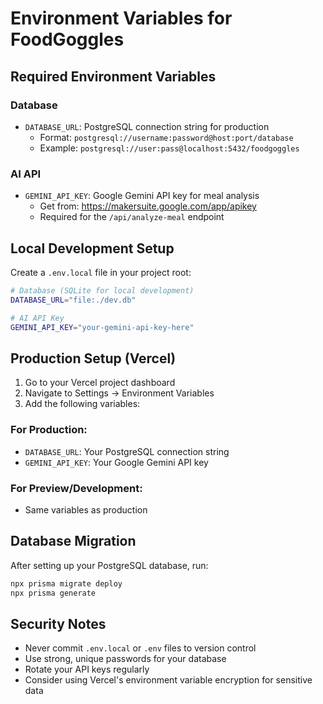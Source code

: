 # Environment Variables for FoodGoggles

## Required Environment Variables

### Database
- `DATABASE_URL`: PostgreSQL connection string for production
  - Format: `postgresql://username:password@host:port/database`
  - Example: `postgresql://user:pass@localhost:5432/foodgoggles`

### AI API
- `GEMINI_API_KEY`: Google Gemini API key for meal analysis
  - Get from: https://makersuite.google.com/app/apikey
  - Required for the `/api/analyze-meal` endpoint

## Local Development Setup

Create a `.env.local` file in your project root:

```bash
# Database (SQLite for local development)
DATABASE_URL="file:./dev.db"

# AI API Key
GEMINI_API_KEY="your-gemini-api-key-here"
```

## Production Setup (Vercel)

1. Go to your Vercel project dashboard
2. Navigate to Settings → Environment Variables
3. Add the following variables:

### For Production:
- `DATABASE_URL`: Your PostgreSQL connection string
- `GEMINI_API_KEY`: Your Google Gemini API key

### For Preview/Development:
- Same variables as production

## Database Migration

After setting up your PostgreSQL database, run:

```bash
npx prisma migrate deploy
npx prisma generate
```

## Security Notes

- Never commit `.env.local` or `.env` files to version control
- Use strong, unique passwords for your database
- Rotate your API keys regularly
- Consider using Vercel's environment variable encryption for sensitive data
